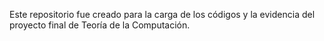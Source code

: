 Este repositorio fue creado para la carga de los códigos y la evidencia del proyecto final de Teoría de la Computación.
